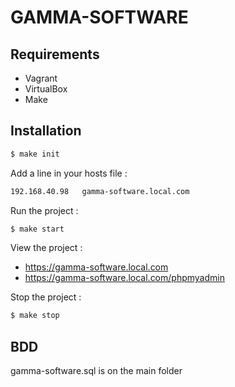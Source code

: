 # GAMMA-SOFTWARE

Requirements
------------
* Vagrant
* VirtualBox
* Make

Installation
------------
```bash
$ make init
```


Add a line in your hosts file :
```bash
192.168.40.98   gamma-software.local.com
```

Run the project :
```bash
$ make start
```

View the project :
- https://gamma-software.local.com
- https://gamma-software.local.com/phpmyadmin

Stop the project :
```bash
$ make stop
```

BDD
------------
gamma-software.sql is on the main folder
